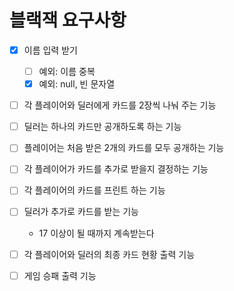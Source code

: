 # 블랙잭 요구사항
- [x] 이름 입력 받기
  - [ ] 예외: 이름 중복
  - [x] 예외: null, 빈 문자열
- [ ] 각 플레이어와 딜러에게 카드를 2장씩 나눠 주는 기능
- [ ] 딜러는 하나의 카드만 공개하도록 하는 기능
- [ ] 플레이어는 처음 받은 2개의 카드를 모두 공개하는 기능
- [ ] 각 플레이어가 카드를 추가로 받을지 결정하는 기능
- [ ] 각 플레이어의 카드를 프린트 하는 기능
- [ ] 딜러가 추가로 카드를 받는 기능
	- 17 이상이 될 때까지 계속받는다
	
- [ ] 각 플레이어와 딜러의 최종 카드 현황 출력 기능
- [ ] 게임 승패 출력 기능
